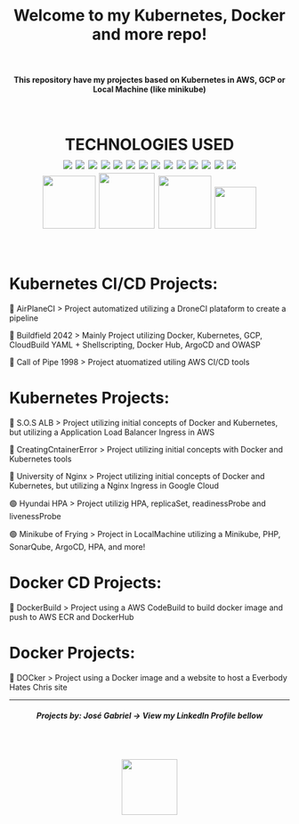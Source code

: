 <h1 align="center">Welcome to my Kubernetes, Docker and more repo!</h1> <br>

<h4 align="center">
   This repository have my projectes based on Kubernetes in AWS, GCP or Local Machine (like minikube) 
</h4> <br>

<h1 align="center">
  TECHNOLOGIES USED 
  <div align="center">
    <img src="https://img.shields.io/badge/Bitbucket-0747a6?style=for-the-badge&logo=bitbucket&logoColor=white">
    <img src="https://img.shields.io/badge/GitHub-100000?style=for-the-badge&logo=github&logoColor=white">
    <img src="https://img.shields.io/badge/Debian-A81D33?style=for-the-badge&logo=debian&logoColor=white">
    <img src="https://img.shields.io/badge/Ubuntu-E95420?style=for-the-badge&logo=ubuntu&logoColor=white">
    <img src="https://img.shields.io/badge/Python-14354C?style=for-the-badge&logo=python&logoColor=white">
    <img src="https://img.shields.io/badge/Shell_Script-121011?style=for-the-badge&logo=gnu-bash&logoColor=white">
    <img src="https://img.shields.io/badge/Amazon_AWS-232F3E?style=for-the-badge&logo=amazon-aws&logoColor=white">
    <img src="https://img.shields.io/badge/Google_Cloud-4285F4?style=for-the-badge&logo=google-cloud&logoColor=white">
    <img src="https://img.shields.io/badge/Drone_CI-212121?style=for-the-badge&logo=drone&logoColor=white">
    <img src="https://img.shields.io/badge/MariaDB-003545?style=for-the-badge&logo=mariadb&logoColor=white">
    <img src="https://img.shields.io/badge/Atom-66595C?style=for-the-badge&logo=Atom&logoColor=white">
    <img src="https://img.shields.io/badge/VIM-%2311AB00.svg?&style=for-the-badge&logo=vim&logoColor=white">
    <img src="https://img.shields.io/badge/Visual_Studio_Code-0078D4?style=for-the-badge&logo=visual%20studio%20code&logoColor=white">
    <img src="https://img.shields.io/badge/GIT-E44C30?style=for-the-badge&logo=git&logoColor=white">
    <div align="center">
      <img src="https://cdn-icons-png.flaticon.com/512/919/919853.png" width=95>
      <img src="https://collabnix.com/wp-content/uploads/2020/05/1200px-Kubernetes_logo_without_workmark-1.png" width=100>
      <img src="https://user-images.githubusercontent.com/90631269/171282288-41ebea8e-dee3-4405-8696-2084264a09e5.png" width=95>
      <img src="https://www.pngkey.com/png/full/898-8982104_aws-codebuild.png" width=75>
    </div>
  </div>
</h1> <br>

# Kubernetes CI/CD Projects:
🔴 AirPlaneCI > Project automatized utilizing a DroneCI plataform to create a pipeline

🔴 Buildfield 2042 > Mainly Project utilizing Docker, Kubernetes, GCP, CloudBuild YAML + Shellscripting, Docker Hub, ArgoCD and OWASP

🔴 Call of Pipe 1998 > Project atuomatized utiling AWS CI/CD tools

# Kubernetes Projects:
🔴 S.O.S ALB > Project utilizing initial concepts of Docker and Kubernetes, but utilizing a Application Load Balancer Ingress in AWS

🔴 CreatingCntainerError > Project utilizing initial concepts with Docker and Kubernetes tools

🔴 University of Nginx > Project utilizing initial concepts of Docker and Kubernetes, but utilizing a Nginx Ingress in Google Cloud

🟢 Hyundai HPA > Project utilizig HPA, replicaSet, readinessProbe and livenessProbe

🟢 Minikube of Frying > Project in LocalMachine utilizing a Minikube, PHP, SonarQube, ArgoCD, HPA, and more!

# Docker CD Projects:
🔴 DockerBuild > Project using a AWS CodeBuild to build docker image and push to AWS ECR and DockerHub

# Docker Projects:
🔴 DOCker > Project using a Docker image and a website to host a Everbody Hates Chris site

---
<h5 align="center">
   Projects by: José Gabriel -> View my LinkedIn Profile bellow
   </h5>
<h1 align="center">
<a href="https://www.linkedin.com/in/jgsiqueiraa/"><img src="https://img.shields.io/badge/LinkedIn-0077B5?style=for-the-badge&logo=linkedin&logoColor=white" width="100" hspace="50" vspace="30"></a>
